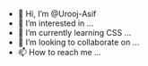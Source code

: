 - 👋 Hi, I’m @Urooj-Asif
- 👀 I’m interested in ...
- 🌱 I’m currently learning CSS ...
- 💞️ I’m looking to collaborate on ...
- 📫 How to reach me ...

<!---
Urooj-Asif/Urooj-Asif is a ✨ special ✨ repository because its `README.md` (this file) appears on your GitHub profile.
You can click the Preview link to take a look at your changes.
--->
